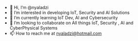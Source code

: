 - 👋 Hi, I’m @nyaladzi
- 👀 I’m interested in developing IoT, Security  and AI Solutions 
- 🌱 I’m currently learning IoT Dev, AI and Cybersecurity 
- 💞️ I’m looking to collaborate on All things IoT, Security , AI and CyberPhysical Systems 
- 📫 How to reach me at nyaladzi@hotmail.com 

<!---
nyaladzi/nyaladzi is a ✨ special ✨ repository because its `README.md` (this file) appears on your GitHub profile.
You can click the Preview link to take a look at your changes.
--->
